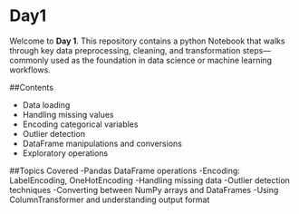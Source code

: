 # Day1
Welcome to **Day 1**. This repository contains a python Notebook that walks through key data preprocessing, cleaning, and transformation steps—commonly used as the foundation in data science or machine learning workflows.

##Contents
 - Data loading
  - Handling missing values
  - Encoding categorical variables
  - Outlier detection
  - DataFrame manipulations and conversions
  - Exploratory operations


##Topics Covered
-Pandas DataFrame operations
-Encoding: LabelEncoding, OneHotEncoding
-Handling missing data
-Outlier detection techniques
-Converting between NumPy arrays and DataFrames
-Using ColumnTransformer and understanding output format
